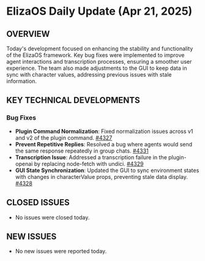 # ElizaOS Daily Update (Apr 21, 2025)

## OVERVIEW 
Today's development focused on enhancing the stability and functionality of the ElizaOS framework. Key bug fixes were implemented to improve agent interactions and transcription processes, ensuring a smoother user experience. The team also made adjustments to the GUI to keep data in sync with character values, addressing previous issues with stale information.

## KEY TECHNICAL DEVELOPMENTS

### Bug Fixes
- **Plugin Command Normalization**: Fixed normalization issues across v1 and v2 of the plugin command. [#4327](https://github.com/elizaos/eliza/pull/4327)
- **Prevent Repetitive Replies**: Resolved a bug where agents would send the same response repeatedly in group chats. [#4331](https://github.com/elizaos/eliza/pull/4331)
- **Transcription Issue**: Addressed a transcription failure in the plugin-openai by replacing node-fetch with undici. [#4329](https://github.com/elizaos/eliza/pull/4329)
- **GUI State Synchronization**: Updated the GUI to sync environment states with changes in characterValue props, preventing stale data display. [#4328](https://github.com/elizaos/eliza/pull/4328)

## CLOSED ISSUES
- No issues were closed today.

## NEW ISSUES
- No new issues were reported today.